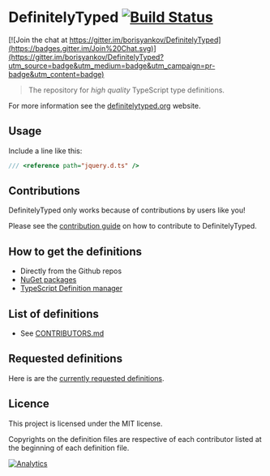 # DefinitelyTyped [![Build Status](https://travis-ci.org/igorsechyn/DefinitelyTyped.png?branch=hystrixjs_definition)](https://travis-ci.org/igorsechyn/DefinitelyTyped)

[![Join the chat at https://gitter.im/borisyankov/DefinitelyTyped](https://badges.gitter.im/Join%20Chat.svg)](https://gitter.im/borisyankov/DefinitelyTyped?utm_source=badge&utm_medium=badge&utm_campaign=pr-badge&utm_content=badge)

> The repository for *high quality* TypeScript type definitions.

For more information see the [definitelytyped.org](http://definitelytyped.org) website.

## Usage

Include a line like this:

```typescript
/// <reference path="jquery.d.ts" />
```

## Contributions

DefinitelyTyped only works because of contributions by users like you! 

Please see the [contribution guide](http://definitelytyped.org/guides/contributing.html) on how to contribute to DefinitelyTyped.

## How to get the definitions

* Directly from the Github repos
* [NuGet packages](http://nuget.org/packages?q=DefinitelyTyped)
* [TypeScript Definition manager](https://github.com/DefinitelyTyped/tsd)

## List of definitions

* See [CONTRIBUTORS.md](CONTRIBUTORS.md)

## Requested definitions

Here is are the [currently requested definitions](https://github.com/borisyankov/DefinitelyTyped/labels/Definition%3ARequest).

## Licence

This project is licensed under the MIT license.

Copyrights on the definition files are respective of each contributor listed at the beginning of each definition file.

[![Analytics](https://ga-beacon.appspot.com/UA-47495295-4/borisyankov/DefinitelyTyped)](https://github.com/igrigorik/ga-beacon)
